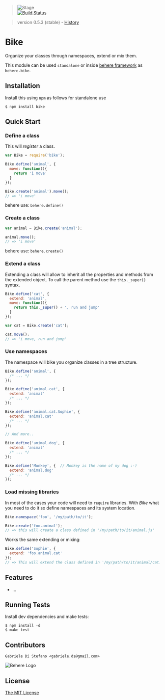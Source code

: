 > ![Stage](https://github.com/behere/behere.github.com/raw/master/assets/stage/production.png)  
[![Build Status](https://secure.travis-ci.org/behere/bike.png)](http://travis-ci.org/behere/bike)

> version 0.5.3 (stable) - [History](https://github.com/behere/bike/blob/master/HISTORY.md)

# Bike
  
  Organize your classes through namespaces, extend or mix them.
  
  This module can be used `standalone` or inside [behere framework](http://github.com/behere/behere) as `behere.bike`.

## Installation

Install this using `npm` as follows for standalone use

    $ npm install bike

## Quick Start

### Define a class

This will *register* a class.

```javascript
var Bike = require('bike');

Bike.define('animal', {
  move: function(){
    return 'i move'
  }
});

Bike.create('animal').move();
// => 'i move'
```

behere use: `behere.define()`

### Create a class

```javascript
var animal = Bike.create('animal');

animal.move();
// => 'i move'
```

behere use: `behere.create()`

### Extend a class

Extending a class will allow to inherit all the properties and methods from the extended object.
To call the parent method use the `this._super()` syntax.

```javascript
Bike.define('cat', {
  extend: 'animal',
  move: function(){
    return this._super() + ', run and jump'
  }
});

var cat = Bike.create('cat');

cat.move();
// => 'i move, run and jump'
```

### Use namespaces

The namespace will bike you organize classes in a tree structure.

```javascript
Bike.define('animal', {
  /* ... */
});

Bike.define('animal.cat', {
  extend: 'animal'
  /* ... */
});

Bike.define('animal.cat.Sophie', {
  extend: 'animal.cat'
  /* ... */
});

// And more..

Bike.define('animal.dog', {
  extend: 'animal'
  /* ... */
});

Bike.define('Monkey', {  // Monkey is the name of my dog :-)
  extend: 'animal.dog'
  /* ... */
});
```

### Load missing libraries

In most of the cases your code will need to `require` libraries.
With *Bike* what you need to do it so define namespaces and its system location.

```javascript
Bike.namespace('foo', '/my/path/to/it');

Bike.create('foo.animal');
// => this will create a class defined in '/my/path/to/it/animal.js'
```

Works the same extending or mixing:

```javascript
Bike.define('Sophie', {
  extend: 'foo.animal.cat'
});
// => This will extend the class defined in '/my/path/to/it/animal/cat.js'
```

## Features

  * ...

## Running Tests

Install dev dependencies and make tests:

    $ npm install -d
    $ make test

## Contributors

```
Gabriele Di Stefano <gabriele.ds@gmail.com>
```

![Behere Logo](https://github.com/behere/behere.github.com/raw/master/assets/behere_logo.png)

## License 

[The MIT License](https://github.com/behere/bike/blob/master/LICENSE)